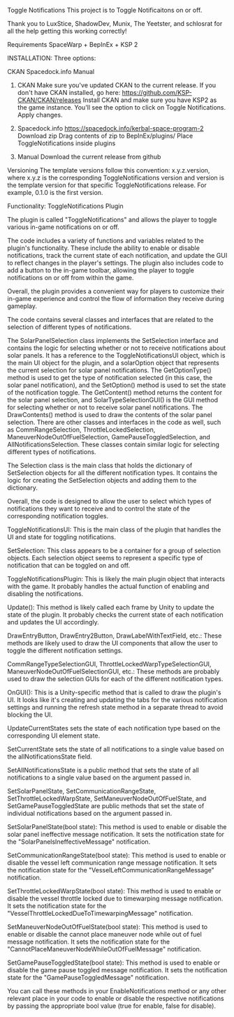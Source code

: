 Toggle Notifications
This project is to Toggle Notificaitons on or off.

Thank you to LuxStice, ShadowDev, Munix, The Yeetster, and schlosrat for all the help getting this working correctly!

Requirements
SpaceWarp + BepInEx + KSP 2


INSTALLATION:
Three options:

CKAN
Spacedock.info
Manual
1. CKAN
Make sure you've updated CKAN to the current release. If you don't have CKAN installed, go here: https://github.com/KSP-CKAN/CKAN/releases Install CKAN and make sure you have KSP2 as the game instance. You'll see the option to click on Toggle Notifications. Apply changes.

2. Spacedock.info
https://spacedock.info/kerbal-space-program-2 Download zip Drag contents of zip to BepInEx/plugins/ Place ToggleNotifications inside plugins

3. Manual
Download the current release from github

Versioning
The template versions follow this convention: x.y.z.version, where x.y.z is the corresponding ToggleNotifications version and version is the template version for that specific ToggleNotifications release. For example, 0.1.0 is the first version.

Functionality:
ToggleNotifications Plugin 


The plugin is called "ToggleNotifications" and allows the player to toggle various in-game notifications on or off.

The code includes a variety of functions and variables related to the plugin's functionality. These include the ability to enable or disable notifications, track the current state of each notification, and update the GUI to reflect changes in the player's settings. The plugin also includes code to add a button to the in-game toolbar, allowing the player to toggle notifications on or off from within the game.

Overall, the plugin provides a convenient way for players to customize their in-game experience and control the flow of information they receive during gameplay.

The code contains several classes and interfaces that are related to the selection of different types of notifications.

The SolarPanelSelection class implements the SetSelection interface and contains the logic for selecting whether or not to receive notifications about solar panels.
It has a reference to the ToggleNotificationsUI object, which is the main UI object for the plugin, and a solarOption object that represents the current selection for solar panel notifications.
The GetOptionType() method is used to get the type of notification selected (in this case, the solar panel notification), and the SetOption() method is used to set the state of the notification toggle.
The GetContent() method returns the content for the solar panel selection, and SolarTypeSelectionGUI() is the GUI method for selecting whether or not to receive solar panel notifications.
The DrawContents() method is used to draw the contents of the solar panel selection.
There are other classes and interfaces in the code as well, such as CommRangeSelection, ThrottleLockedSelection, ManeuverNodeOutOfFuelSelection, GamePauseToggledSelection, and AllNotificationsSelection. These classes contain similar logic for selecting different types of notifications.

The Selection class is the main class that holds the dictionary of SetSelection objects for all the different notification types. It contains the logic for creating the SetSelection objects and adding them to the dictionary.

Overall, the code is designed to allow the user to select which types of notifications they want to receive and to control the state of the corresponding notification toggles.

ToggleNotificationsUI: This is the main class of the plugin that handles the UI and state for toggling notifications.

SetSelection: This class appears to be a container for a group of selection objects. Each selection object seems to represent a specific type of notification that can be toggled on and off.

ToggleNotificationsPlugin: This is likely the main plugin object that interacts with the game. It probably handles the actual function of enabling and disabling the notifications.

Update(): This method is likely called each frame by Unity to update the state of the plugin. It probably checks the current state of each notification and updates the UI accordingly.

DrawEntryButton, DrawEntry2Button, DrawLabelWithTextField, etc.: These methods are likely used to draw the UI components that allow the user to toggle the different notification settings.

CommRangeTypeSelectionGUI, ThrottleLockedWarpTypeSelectionGUI, ManeuverNodeOutOfFuelSelectionGUI, etc.: These methods are probably used to draw the selection GUIs for each of the different notification types.

OnGUI(): This is a Unity-specific method that is called to draw the plugin's UI. It looks like it's creating and updating the tabs for the various notification settings and running the refresh state method in a separate thread to avoid blocking the UI.

UpdateCurrentStates sets the state of each notification type based on the corresponding UI element state.

SetCurrentState sets the state of all notifications to a single value based on the allNotificationsState field.

SetAllNotificationsState is a public method that sets the state of all notifications to a single value based on the argument passed in.

SetSolarPanelState, SetCommunicationRangeState, SetThrottleLockedWarpState, SetManeuverNodeOutOfFuelState, and SetGamePauseToggledState are public methods that set the state of individual notifications based on the argument passed in.


SetSolarPanelState(bool state): This method is used to enable or disable the solar panel ineffective message notification. It sets the notification state for the "SolarPanelsIneffectiveMessage" notification.

SetCommunicationRangeState(bool state): This method is used to enable or disable the vessel left communication range message notification. It sets the notification state for the "VesselLeftCommunicationRangeMessage" notification.

SetThrottleLockedWarpState(bool state): This method is used to enable or disable the vessel throttle locked due to timewarping message notification. It sets the notification state for the "VesselThrottleLockedDueToTimewarpingMessage" notification.

SetManeuverNodeOutOfFuelState(bool state): This method is used to enable or disable the cannot place maneuver node while out of fuel message notification. It sets the notification state for the "CannotPlaceManeuverNodeWhileOutOfFuelMessage" notification.

SetGamePauseToggledState(bool state): This method is used to enable or disable the game pause toggled message notification. It sets the notification state for the "GamePauseToggledMessage" notification.

You can call these methods in your EnableNotifications method or any other relevant place in your code to enable or disable the respective notifications by passing the appropriate bool value (true for enable, false for disable).